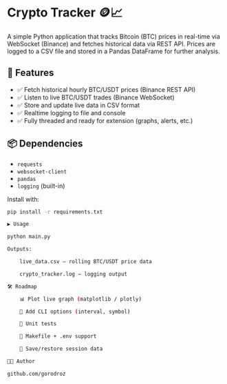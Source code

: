 # Crypto Tracker 🪙📈

A simple Python application that tracks Bitcoin (BTC) prices in real-time via WebSocket (Binance) and fetches historical data via REST API. Prices are logged to a CSV file and stored in a Pandas DataFrame for further analysis.

## 🔧 Features

- ✅ Fetch historical hourly BTC/USDT prices (Binance REST API)
- ✅ Listen to live BTC/USDT trades (Binance WebSocket)
- ✅ Store and update live data in CSV format
- ✅ Realtime logging to file and console
- ✅ Fully threaded and ready for extension (graphs, alerts, etc.)

## 📦 Dependencies

- `requests`
- `websocket-client`
- `pandas`
- `logging` (built-in)

Install with:

```bash
pip install -r requirements.txt

▶️ Usage

python main.py

Outputs:

    live_data.csv — rolling BTC/USDT price data

    crypto_tracker.log — logging output

🛠️ Roadmap

    📊 Plot live graph (matplotlib / plotly)

    📍 Add CLI options (interval, symbol)

    🧪 Unit tests

    🧬 Makefile + .env support

    💾 Save/restore session data

🧑‍💻 Author

github.com/gorodroz